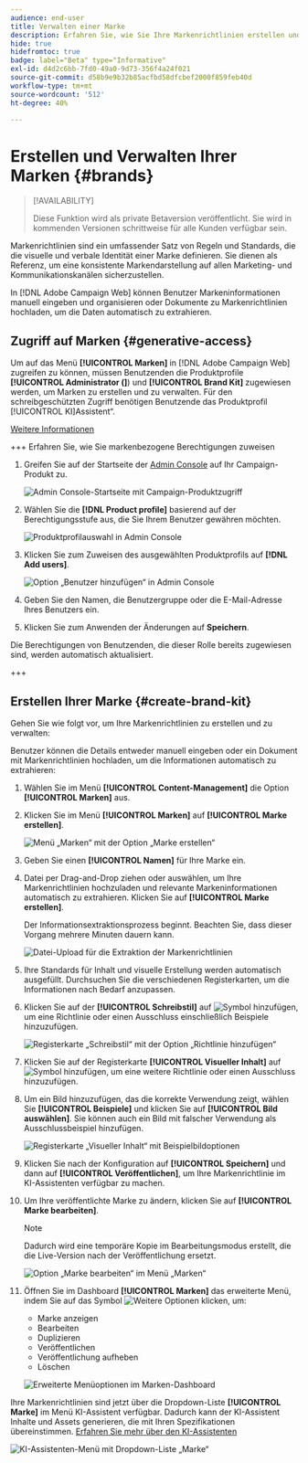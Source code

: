 ```yaml
---
audience: end-user
title: Verwalten einer Marke
description: Erfahren Sie, wie Sie Ihre Markenrichtlinien erstellen und verwalten.
hide: true
hidefromtoc: true
badge: label="Beta" type="Informative"
exl-id: d4d2c6bb-7fd0-49a0-9d73-356f4a24f021
source-git-commit: d58b9e9b32b85acfbd58dfcbef2000f859feb40d
workflow-type: tm+mt
source-wordcount: '512'
ht-degree: 40%

---
```


# Erstellen und Verwalten Ihrer Marken {#brands}

>[!AVAILABILITY]
>
>Diese Funktion wird als private Betaversion veröffentlicht. Sie wird in kommenden Versionen schrittweise für alle Kunden verfügbar sein.

Markenrichtlinien sind ein umfassender Satz von Regeln und Standards, die die visuelle und verbale Identität einer Marke definieren. Sie dienen als Referenz, um eine konsistente Markendarstellung auf allen Marketing- und Kommunikationskanälen sicherzustellen.

In [!DNL Adobe Campaign Web] können Benutzer Markeninformationen manuell eingeben und organisieren oder Dokumente zu Markenrichtlinien hochladen, um die Daten automatisch zu extrahieren.

## Zugriff auf Marken {#generative-access}

Um auf das Menü **[!UICONTROL Marken]** in [!DNL Adobe Campaign Web] zugreifen zu können, müssen Benutzenden die Produktprofile **[!UICONTROL Administrator (]**) und **[!UICONTROL Brand Kit]** zugewiesen werden, um Marken zu erstellen und zu verwalten. Für den schreibgeschützten Zugriff benötigen Benutzende das Produktprofil [!UICONTROL KI]Assistent“.

[Weitere Informationen](https://experienceleague.adobe.com/de/docs/campaign/campaign-v8/admin/permissions/manage-permissions)

+++ Erfahren Sie, wie Sie markenbezogene Berechtigungen zuweisen

1. Greifen Sie auf der Startseite der [Admin Console](https://adminconsole.adobe.com/enterprise) auf Ihr Campaign-Produkt zu.

   ![Admin Console-Startseite mit Campaign-Produktzugriff](assets/brands_admin_1.png)

1. Wählen Sie die **[!DNL Product profile]** basierend auf der Berechtigungsstufe aus, die Sie Ihrem Benutzer gewähren möchten.

   ![Produktprofilauswahl in Admin Console](assets/brands_admin_2.png)

1. Klicken Sie zum Zuweisen des ausgewählten Produktprofils auf **[!DNL Add users]**.

   ![Option „Benutzer hinzufügen“ in Admin Console](assets/brands_admin_3.png)

1. Geben Sie den Namen, die Benutzergruppe oder die E-Mail-Adresse Ihres Benutzers ein.

1. Klicken Sie zum Anwenden der Änderungen auf **Speichern**.

Die Berechtigungen von Benutzenden, die dieser Rolle bereits zugewiesen sind, werden automatisch aktualisiert.

+++

## Erstellen Ihrer Marke {#create-brand-kit}

Gehen Sie wie folgt vor, um Ihre Markenrichtlinien zu erstellen und zu verwalten:

Benutzer können die Details entweder manuell eingeben oder ein Dokument mit Markenrichtlinien hochladen, um die Informationen automatisch zu extrahieren:

1. Wählen Sie im Menü **[!UICONTROL Content-Management]** die Option **[!UICONTROL Marken]** aus.

1. Klicken Sie im Menü **[!UICONTROL Marken]** auf **[!UICONTROL Marke erstellen]**.

   ![Menü „Marken“ mit der Option „Marke erstellen“](assets/brands_1.png)

1. Geben Sie einen **[!UICONTROL Namen]** für Ihre Marke ein.

1. Datei per Drag-and-Drop ziehen oder auswählen, um Ihre Markenrichtlinien hochzuladen und relevante Markeninformationen automatisch zu extrahieren. Klicken Sie auf **[!UICONTROL Marke erstellen]**.

   Der Informationsextraktionsprozess beginnt. Beachten Sie, dass dieser Vorgang mehrere Minuten dauern kann.

   ![Datei-Upload für die Extraktion der Markenrichtlinien](assets/brands_7.png)

1. Ihre Standards für Inhalt und visuelle Erstellung werden automatisch ausgefüllt. Durchsuchen Sie die verschiedenen Registerkarten, um die Informationen nach Bedarf anzupassen.

1. Klicken Sie auf der **[!UICONTROL Schreibstil]** auf ![Symbol hinzufügen](assets/do-not-localize/Smock_Add_18_N.svg), um eine Richtlinie oder einen Ausschluss einschließlich Beispiele hinzuzufügen.

   ![Registerkarte „Schreibstil“ mit der Option „Richtlinie hinzufügen“](assets/brands_2.png)

1. Klicken Sie auf der Registerkarte **[!UICONTROL Visueller Inhalt]** auf ![Symbol hinzufügen](assets/do-not-localize/Smock_Add_18_N.svg), um eine weitere Richtlinie oder einen Ausschluss hinzuzufügen.

1. Um ein Bild hinzuzufügen, das die korrekte Verwendung zeigt, wählen Sie **[!UICONTROL Beispiele]** und klicken Sie auf **[!UICONTROL Bild auswählen]**. Sie können auch ein Bild mit falscher Verwendung als Ausschlussbeispiel hinzufügen.

   ![Registerkarte „Visueller Inhalt“ mit Beispielbildoptionen](assets/brands_3.png)

1. Klicken Sie nach der Konfiguration auf **[!UICONTROL Speichern]** und dann auf **[!UICONTROL Veröffentlichen]**, um Ihre Markenrichtlinie im KI-Assistenten verfügbar zu machen.

1. Um Ihre veröffentlichte Marke zu ändern, klicken Sie auf **[!UICONTROL Marke bearbeiten]**.

   >[!NOTE]
   >
   >Dadurch wird eine temporäre Kopie im Bearbeitungsmodus erstellt, die die Live-Version nach der Veröffentlichung ersetzt.

   ![Option „Marke bearbeiten“ im Menü „Marken“](assets/brands_4.png)

1. Öffnen Sie im Dashboard **[!UICONTROL Marken]** das erweiterte Menü, indem Sie auf das Symbol ![Weitere Optionen](assets/do-not-localize/Smock_More_18_N.svg) klicken, um:

   * Marke anzeigen
   * Bearbeiten
   * Duplizieren
   * Veröffentlichen
   * Veröffentlichung aufheben
   * Löschen

   ![Erweiterte Menüoptionen im Marken-Dashboard](assets/brands_5.png)

Ihre Markenrichtlinien sind jetzt über die Dropdown-Liste **[!UICONTROL Marke]** im Menü KI-Assistent verfügbar. Dadurch kann der KI-Assistent Inhalte und Assets generieren, die mit Ihren Spezifikationen übereinstimmen. [Erfahren Sie mehr über den KI-Assistenten](../email/generative-gs.md)

![KI-Assistenten-Menü mit Dropdown-Liste „Marke“](assets/brands_6.png)
